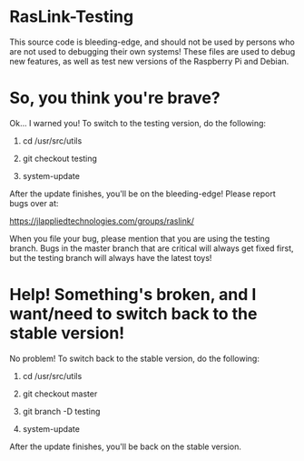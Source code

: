 # RasLink-Testing
This source code is bleeding-edge, and should not be used by persons who are not used to debugging their own systems!
These files are used to debug new features, as well as test new versions of the Raspberry Pi and Debian.
# So, you think you're brave?
Ok... I warned you!
To switch to the testing version, do the following:

1. cd /usr/src/utils

2. git checkout testing

3. system-update

After the update finishes, you'll be on the bleeding-edge!
Please report bugs over at:

https://jlappliedtechnologies.com/groups/raslink/

When you file your bug, please mention that you are using the testing branch. Bugs in the master branch that are critical will always get
fixed first, but the testing branch will always have the latest toys!
# Help! Something's broken, and I want/need to switch back to the stable version!
No problem!
To switch back to the stable version, do the following:

1. cd /usr/src/utils

2. git checkout master

3. git branch -D testing

4. system-update

After the update finishes, you'll be back on the stable version.

